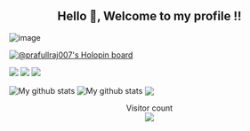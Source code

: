 <h2 align="center">Hello 👋, Welcome to my profile !!</h2>

![image](https://user-images.githubusercontent.com/99156529/195903986-9807d8c3-c138-4282-ab9a-5de9eead02ea.jpg)


[![@prafullraj007's Holopin board](https://holopin.me/prafullraj007)](https://holopin.io/@prafullraj007)

<p>
  <img src="https://img.shields.io/badge/Python-3776AB?style=for-the-badge&logo=python&logoColor=white" />
  <img src="https://img.shields.io/badge/C-00599C?style=for-the-badge&logo=c&logoColor=white" />
  <img src="https://img.shields.io/badge/C%2B%2B-00599C?style=for-the-badge&logo=c%2B%2B&logoColor=white" />
</p>

<img align="center" src="https://github-readme-streak-stats.herokuapp.com?user=PrafullRaj&theme=vue-dark&hide_border=true&date_format=M%20j%5B%2C%20Y%5D" alt="My github stats" />

<img align="center" src="https://github-readme-stats.vercel.app/api?username=PrafullRaj&show_icons=true&include_all_commits=true&theme=cobalt&hide_border=true" alt="My github stats" /> 

<img align="center" src="https://github-readme-stats.vercel.app/api/top-langs/?username=PrafullRaj&layout=compact&theme=cobalt&hide_border=true" />


<p align="center"> 
  Visitor count<br>
  <img src="https://profile-counter.glitch.me/PrafullRaj/count.svg" />
</p>
